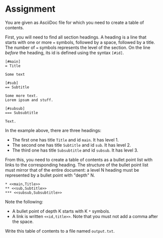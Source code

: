 # Assignment

You are given as AsciiDoc file for which you need to create a table of contents.

First, you will need to find all section headings.
A heading is a line that starts with one or more `=` symbols, followed by a space, followed by a title.
The number of `=` symbols represents the level of the section.
On the line _before_ the heading, its id is defined using the syntax `[#id]`.

```text
[#main]
= Title

Some text

[#sub]
== Subtitle

Some more text.
Lorem ipsum and stuff.

[#subsub]
=== Subsubtitle

Text.
```

In the example above, there are three headings:

* The first one has title `Title` and id `main`. It has level 1.
* The second one has title `Subtitle` and id `sub`. It has level 2.
* The third one has title `Subsubtitle` and id `subsub`. It has level 3.

From this, you need to create a table of contents as a bullet point list with links to the corresponding heading.
The structure of the bullet point list must mirror that of the entire document: a level N heading must be represented by a bullet point with "depth" N.

```text
* <<main,Title>>
** <<sub,Subtitle>>
*** <<subsub,Subsubtitle>>
```

Note the following:

* A bullet point of depth K starts with K `*` symbols.
* A link is written `<<id,title>>`. Note that you must not add a comma after the space.

Write this table of contents to a file named `output.txt`.
